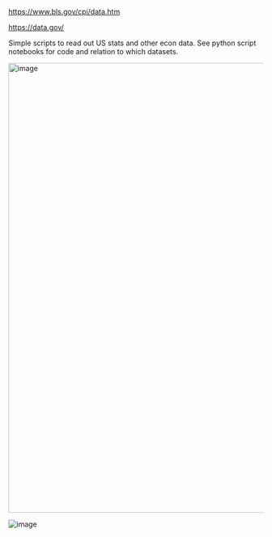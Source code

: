 https://www.bls.gov/cpi/data.htm

https://data.gov/

Simple scripts to read out US stats and other econ data. See python script notebooks for code and relation to which datasets.

<img width="890" alt="image" src="https://github.com/jtb21091/us-stats/assets/60986161/1e5f8298-0ad5-4eb5-8fb2-578b68b323db">

![image](https://github.com/jtb21091/us-stats/assets/60986161/8911a690-7460-4b81-a323-83e94beca952)
